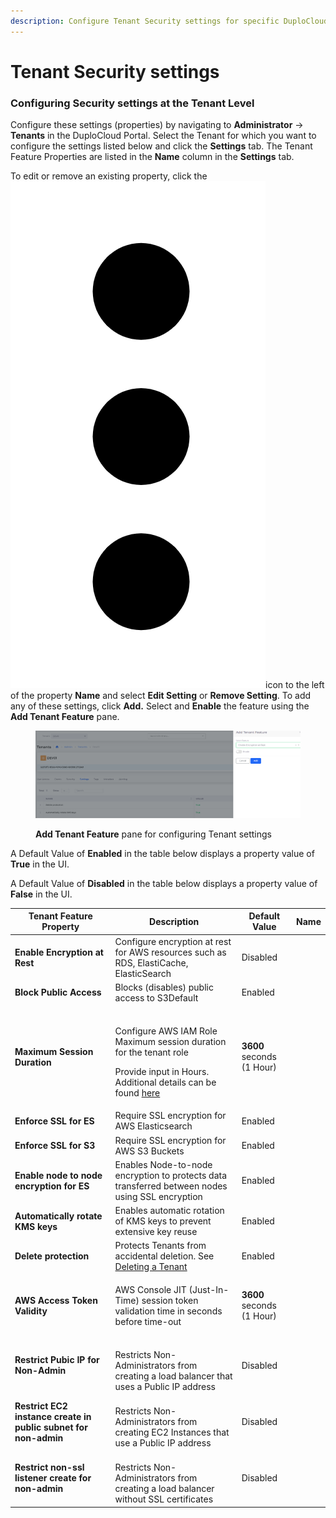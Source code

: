 ```yaml
---
description: Configure Tenant Security settings for specific DuploCloud Tenants
---
```


# Tenant Security settings

### Configuring Security settings at the Tenant Level

Configure these settings (properties) by navigating to **Administrator** -> **Tenants** in the DuploCloud Portal. Select the Tenant for which you want to configure the settings listed below and click the **Settings** tab. The Tenant Feature Properties are listed in the **Name** column in the **Settings** tab.

To edit or remove an existing property, click the <img src="../../.gitbook/assets/Kabab_three_Vertical_dots (13).png" alt="" data-size="line">icon to the left of the property **Name** and select **Edit Setting** or **Remove Setting**. To add any of these settings, click **Add.** Select and **Enable** the feature using the **Add Tenant Feature** pane.

<figure><img src="../../.gitbook/assets/systemconfig4.png" alt=""><figcaption><p><strong>Add Tenant Feature</strong> pane for configuring Tenant settings</p></figcaption></figure>

A Default Value of **Enabled** in the table below displays a property value of **True** in the UI.

A Default Value of **Disabled** in the table below displays a property value of **False** in the UI.

<table><thead><tr><th>Tenant Feature Property </th><th>Description</th><th>Default Value</th><th data-hidden>Name</th></tr></thead><tbody><tr><td><strong>Enable Encryption at Rest</strong></td><td>Configure encryption at rest for AWS resources such as RDS, ElastiCache, ElasticSearch</td><td>Disabled</td><td></td></tr><tr><td><strong>Block Public Access</strong></td><td>Blocks (disables) public access to S3Default</td><td>Enabled</td><td></td></tr><tr><td><strong>Maximum Session Duration</strong></td><td><p><br>Configure AWS IAM Role Maximum session duration for the tenant role</p><p>Provide input in Hours. <br>Additional details can be found <a href="../use-cases/tenant-environment/tenant-session-duration.md">here</a></p></td><td><strong>3600</strong> seconds (1 Hour) </td><td></td></tr><tr><td><strong>Enforce SSL for ES</strong></td><td>Require SSL encryption for AWS Elasticsearch</td><td>Enabled</td><td></td></tr><tr><td><strong>Enforce SSL for S3</strong></td><td>Require SSL encryption for AWS S3 Buckets</td><td>Enabled</td><td></td></tr><tr><td><strong>Enable node to node encryption for ES</strong></td><td>Enables Node-to-node encryption to protects data transferred between nodes using SSL encryption </td><td>Enabled</td><td></td></tr><tr><td><strong>Automatically rotate KMS keys</strong></td><td>Enables automatic rotation of KMS keys to prevent extensive key reuse</td><td>Enabled</td><td></td></tr><tr><td><strong>Delete protection</strong></td><td>Protects Tenants from accidental deletion. See <a href="../../access-control/tenant-access/deleting-a-tenant.md">Deleting a Tenant</a></td><td>Enabled</td><td></td></tr><tr><td><strong>AWS Access Token Validity</strong></td><td><p></p><p>AWS Console JIT (Just-In-Time)  session token validation time in seconds before time-out</p></td><td><strong>3600</strong> seconds (1 Hour) </td><td></td></tr><tr><td><strong>Restrict Pubic IP  for Non-Admin</strong></td><td><br>Restricts Non-Administrators from creating a load balancer that uses a Public IP address</td><td>Disabled</td><td></td></tr><tr><td><strong>Restrict EC2 instance create in public subnet for non-admin</strong></td><td><br>Restricts Non-Administrators  from creating EC2 Instances that use a Public IP address</td><td>Disabled</td><td></td></tr><tr><td><strong>Restrict non-ssl listener create for non-admin</strong></td><td><br>Restricts Non-Administrators  from creating a load balancer without SSL certificates</td><td>Disabled</td><td></td></tr></tbody></table>

